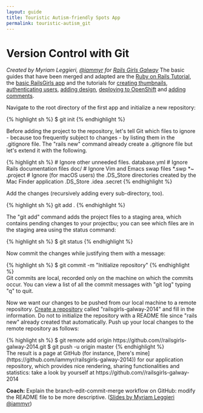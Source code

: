 ```yaml
---
layout: guide
title: Touristic Autism-friendly Spots App
permalink: touristic-autism_git
---
```


# Version Control with Git

*Created by Myriam Leggieri, [@iammyr](https://twitter.com/iammyr)*
*for [Rails Girls Galway](https://github.com/RailsGirlsGalway)*
The basic guides that have been merged and adapted are the [Ruby on Rails Tutorial](http://www.railstutorial.org/book), the [basic RailsGirls app](http://guides.railsgirls.com/app/) and the tutorials for [creating thumbnails](http://guides.railsgirls.com/thumbnails), [authenticating users](http://guides.railsgirls.com/devise/), [adding design](http://guides.railsgirls.com/design), [deploying to OpenShift](http://guides.railsgirls.com/openshift/) and [adding comments](http://guides.railsgirls.com/commenting).


Navigate to the root directory of the first app and initialize a new repository:

<div class="os-specific">
  <div class="mac nix">
    {% highlight sh %}
      $ git init
    {% endhighlight %}
  </div>
</div>

Before adding the project to the repository, let's tell Git which files to ignore - because too frequently subject to changes - by listing them in the .gitignore file. The "rails new" command already create a .gitignore file but let's extend it with the following.

<div class="os-specific">
  <div class="mac nix">
    {% highlight sh %}
# Ignore other unneeded files.
database.yml
# Ignore Rails documentation files
doc/
# Ignore Vim and Emacs swap files
*.swp
*~
.project
# Ignore (for macOS users) the .DS_Store directories created by the Mac Finder application
.DS_Store
.idea
.secret
  {% endhighlight %}
  </div>
</div>

Add the changes (recursively adding every sub-directory, too).
<div class="os-specific">
  <div class="mac nix">
    {% highlight sh %}
git add . 
  {% endhighlight %}
  </div>
</div>

The "git add" command adds the project files to a staging area, which contains pending changes to your projectbu; you can see which files are in the staging area using the status command:

<div class="os-specific">
  <div class="mac nix">
    {% highlight sh %}
$ git status
  {% endhighlight %}
  </div>
</div>

Now commit the changes while justifying them with a message:
<div class="os-specific">
  <div class="mac nix">
    {% highlight sh %}
$ git commit -m "Initialize repository"
  {% endhighlight %}
  </div>
Git commits are local, recorded only on the machine on which the commits occur. You can view a list of all the commit messages with "git log" typing "q" to quit.
</div>

Now we want our changes to be pushed from our local machine to a remote repository.
[Create a repository](http://github.com/new) called "railsgirls-galway-2014" and fill in the information. Do not to initialize the repository with a README file since "rails new" already created that automatically. 
Push up your local changes to the remote repository as follows:

<div class="os-specific">
  <div class="mac nix">
    {% highlight sh %}
$ git remote add origin https://github.com/<username>/railsgirls-galway-2014.git
$ git push -u origin master
  {% endhighlight %}
  </div>
The result is a page at GitHub (for instance, [here's mine](https://github.com/iammyr/railsgirls-galway-2014)) for our application repository, which provides nice rendering, sharing functionalities and statistics: take a look by yourself at https://github.com/<your username>/railsgirls-galway-2014
</div>

**Coach:** Explain the branch-edit-commit-merge workflow on GitHub: modify the README file to be more descriptive.
([Slides by Myriam Leggieri @iammyr]())

